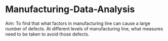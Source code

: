 # Manufacturing-Data-Analysis

Aim: To find that what factors in manufacturing line can cause a large number of defects. At different levels of manufacturing line, what measures need to be taken to avoid those defects.
